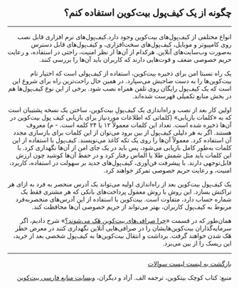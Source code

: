 <head><link rel="stylesheet" type="text/css" href="https://learnmeabitcoin.simorgh.me/assets/css/style.css"></head>
<div class="wrapper"><section>
<div dir="rtl">
    <br/>
    <h2 id="23">چگونه از یک کیف‌پول بیت‌کوین استفاده کنم؟</h2>
    <hr/>
    <p>انواع مختلفی از کیف‌پول‌های بیت‌کوین وجود دارد.کیف‌پول‌های نرم افزاری قابل نصب روی کامپیوتر و موبایل، کیف‌پول‌های سخت‌افزاری، و کیف‌پول‌های قابل دسترس به‌صورت وب‌سایت‌های آنلاین. هرکدام از آن‌ها از نظر امنیت، راحتی در استفاده، و رعایت حریم خصوصی ضعف و قوت‌هایی دارند که کاربران باید آن‌ها را بررسی کنند.</p>
    <p>یک راه نسبتا امن برای ذخیره بیت‌کوین، استفاده از کیف‌پولی است که اختیار تام بیت‌کوین‌ها را به دست صاحبش می‌سپارد. در همین حال راحت‌ترین راه برای شروع این است که یک کیف‌پول رایگان روی تلفن همراه نصب شود. برخی از این نوع کیف‌پول‌ها هم در بخش منابع تکمیلی فهرست شده‌اند.</p>
    <p>اولین کار بعد از نصب و راه‌اندازی یک کیف‌پولِ بیت‌کوین، ساختن یک نسخه پشتیبان است که به «کلمات بازیابی» (کلماتی که اطلاعات موردنیاز برای بازیابی کیف پول بیت‌کوین در آن‌ها ذخیره شده است. تعداد این کلمات معمولاً ۱۲ یا ۲۴ کلمه است. - م) معروف هستند. اگر به هر دلیلی کیف‌پول از بین برود می‌توان از این کلمات برای بازسازی مجدد آن استفاده کرد. معمولاً آن‌ها را روی یک تکه کاغذ  می‌نویسند. کیف‌پول با استفاده از این کلمات به‌طور کامل بازیابی می‌شود، پس باید در یک جای امن از آن‌ها نگهداری کرد. با این کلمات باید مثل شمش طلا یا الماس رفتار کرد و در حفظ آن‌ها کوشید چون ارزش قابل‌توجهی دارند. با پیشرفت فن‌آوری، کیف‌پول‌های جدید بر سهولت در استفاده، کاربرد، امنیت، و رعایت حریم خصوصی تمرکز خواهند کرد.</p>
    <p>یک کیف‌پول بیت‌کوین بعد از راه‌اندازی اولیه می‌تواند یک آدرس منحصر به فرد به ازای هر تراکنش بسازد. این روش با روش معمول پرداخت‌های بانکی که هر مشتری فقط یک شماره حساب دارد، متفاوت است. بیت‌کوین با استفاده از این آدرس‌های منحصربه‌فرد مربوط به کیف‌پول کاربران، بهتر می‌تواند از حریم خصوصی آن‌ها محافظت کند.</p>
    <p>همان‌طور که در قسمت «‌<a href="./چرا صرافی های بیتکوین هک میشوند.md">چرا صرافی‌های بیت‌کوین هَک می‌شوند؟</a>» شرح دادیم، اگر سرمایه‌گذاران بیت‌کوین‌هایشان را در صرافی‌هایی آنلاین نگهداری کنند در معرض خطر هَک شدن خواهند گرفت. برداشت و انتقال بیت‌کوین‌ها به کیف‌پول شخصی بعد از خرید، این ریسک را از بین می‌برد.</p>
    <hr/>
    <a href="../FAQ">بازگشت به لیست لیست سوالات</a>
    <p>منبع: کتاب کوچک بیتکوین، ترجمه الف. آزاد و دیگران، <a href="https://bitcoind.me">وبسایت منابع فارسی بیت‌کوین</a></p>
</div>
    </section></div>
